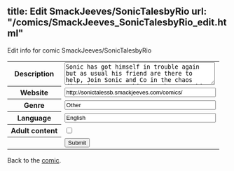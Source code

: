 title: Edit SmackJeeves/SonicTalesbyRio
url: "/comics/SmackJeeves_SonicTalesbyRio_edit.html"
---
Edit info for comic SmackJeeves/SonicTalesbyRio

<form name="comic" action="http://gaepostmail.appspot.com/comic/" method="post">
<table class="comicinfo">
<tr>
<th>Description</th><td><textarea name="description" cols="40" rows="3">Sonic has got himself in trouble again but as usual his friend are there to help, Join Sonic and Co in the chaos dimension were anything can happen, this Tale of Chaos might interest you.</textarea></td>
</tr>
<tr>
<th>Website</th><td><input type="text" name="url" value="http://sonictalessb.smackjeeves.com/comics/" size="40"/></td>
</tr>
<tr>
<th>Genre</th><td><input type="text" name="genre" value="Other" size="40"/></td>
</tr>
<tr>
<th>Language</th><td><input type="text" name="language" value="English" size="40"/></td>
</tr>
<tr>
<th>Adult content</th><td><input type="checkbox" name="adult" value="adult" /></td>
</tr>
<tr>
<th></th><td>
<input type="hidden" name="comic" value="SmackJeeves_SonicTalesbyRio" />
<input type="submit" name="submit" value="Submit" />
</td>
</tr>
</table>
</form>

Back to the [comic](SmackJeeves_SonicTalesbyRio.html).
